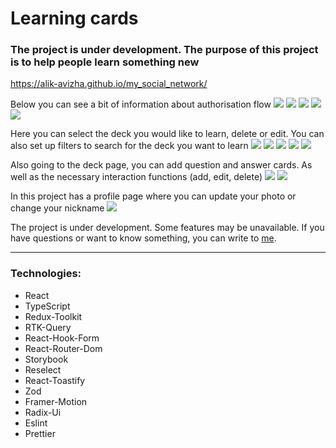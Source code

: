 # Learning cards

### The project is under development. The purpose of this project is to help people learn something new

https://alik-avizha.github.io/my_social_network/

Below you can see a bit of information about authorisation flow
![](src/assets/images/signInPage.png)
![](src/assets/images/signUpPage.png)
![](src/assets/images/forgotPasswordPage.png)
![](src/assets/images/checkEmailPage.png)
![](src/assets/images/createNewPasswordPage.png)

Here you can select the deck you would like to learn, delete or edit. You can also set up filters to search for the deck you want to learn
![](src/assets/images/mainPage.png)
![](src/assets/images/addDeck.png)
![](src/assets/images/deleteDeck.png)
![](src/assets/images/learnPageFirst.png)
![](src/assets/images/learnPageSecond.png)

Also going to the deck page, you can add question and answer cards. As well as the necessary interaction functions (add, edit, delete)
![](src/assets/images/deckPage.png)
![](src/assets/images/addNewCard.png)

In this project has a profile page where you can update your photo or change your nickname
![](src/assets/images/personalInfoPage.png)

The project is under development. Some features may be unavailable.
If you have questions or want to know something, you can write to [me](https://www.linkedin.com/in/aleksandr-avizha/).

---

### Technologies:

- React
- TypeScript
- Redux-Toolkit
- RTK-Query
- React-Hook-Form
- React-Router-Dom
- Storybook
- Reselect
- React-Toastify
- Zod
- Framer-Motion
- Radix-Ui
- Eslint
- Prettier